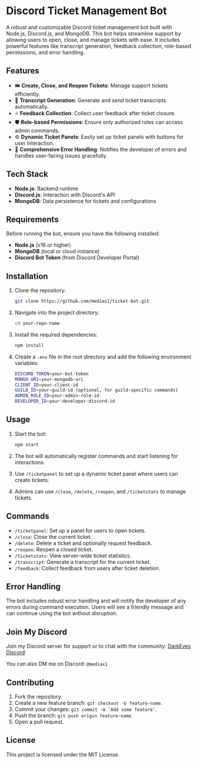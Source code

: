 # Discord Ticket Management Bot

A robust and customizable Discord ticket management bot built with Node.js, Discord.js, and MongoDB. This bot helps streamline support by allowing users to open, close, and manage tickets with ease. It includes powerful features like transcript generation, feedback collection, role-based permissions, and error handling.

## Features

- 🎟️ **Create, Close, and Reopen Tickets**: Manage support tickets efficiently.
- 📝 **Transcript Generation**: Generate and send ticket transcripts automatically.
- ⭐ **Feedback Collection**: Collect user feedback after ticket closure.
- 🛡️ **Role-based Permissions**: Ensure only authorized roles can access admin commands.
- ⚙️ **Dynamic Ticket Panels**: Easily set up ticket panels with buttons for user interaction.
- 🚨 **Comprehensive Error Handling**: Notifies the developer of errors and handles user-facing issues gracefully.

## Tech Stack

- **Node.js**: Backend runtime
- **Discord.js**: Interaction with Discord's API
- **MongoDB**: Data persistence for tickets and configurations

## Requirements

Before running the bot, ensure you have the following installed:

- **Node.js** (v16 or higher)
- **MongoDB** (local or cloud instance)
- **Discord Bot Token** (from Discord Developer Portal)

## Installation

1. Clone the repository:

   ```bash
   git clone https://github.com/mediax1/ticket-bot.git
   ```

2. Navigate into the project directory:

   ```bash
   cd your-repo-name
   ```

3. Install the required dependencies:

   ```bash
   npm install
   ```

4. Create a `.env` file in the root directory and add the following environment variables:

   ```bash
   DISCORD_TOKEN=your-bot-token
   MONGO_URI=your-mongodb-uri
   CLIENT_ID=your-client-id
   GUILD_ID=your-guild-id (optional, for guild-specific commands)
   ADMIN_ROLE_ID=your-admin-role-id
   DEVELOPER_ID=your-developer-discord-id
   ```

## Usage

1. Start the bot:

   ```bash
   npm start
   ```

2. The bot will automatically register commands and start listening for interactions.

3. Use `/ticketpanel` to set up a dynamic ticket panel where users can create tickets.

4. Admins can use `/close`, `/delete`, `/reopen`, and `/ticketstats` to manage tickets.

## Commands

- `/ticketpanel`: Set up a panel for users to open tickets.
- `/close`: Close the current ticket.
- `/delete`: Delete a ticket and optionally request feedback.
- `/reopen`: Reopen a closed ticket.
- `/ticketstats`: View server-wide ticket statistics.
- `/transcript`: Generate a transcript for the current ticket.
- `/feedback`: Collect feedback from users after ticket deletion.

## Error Handling

The bot includes robust error handling and will notify the developer of any errors during command execution. Users will see a friendly message and can continue using the bot without disruption.

## Join My Discord

Join my Discord server for support or to chat with the community: [DarkEyes Discord](https://discord.gg/darkeyes)

You can also DM me on Discord: `@mediax1`

## Contributing

1. Fork the repository.
2. Create a new feature branch: `git checkout -b feature-name`.
3. Commit your changes: `git commit -m 'Add some feature'`.
4. Push the branch: `git push origin feature-name`.
5. Open a pull request.

## License

This project is licensed under the MIT License.
